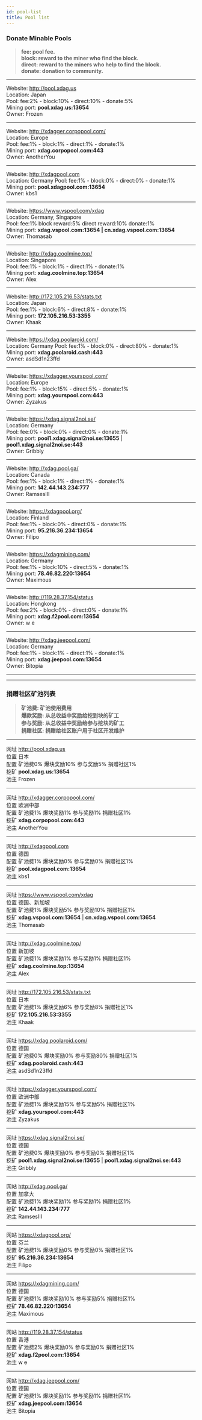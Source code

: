 ```yaml
---
id: pool-list
title: Pool list
---
```


### Donate Minable Pools

> **fee: pool fee.**  
> **block: reward to the miner who find the block.**  
> **direct: reward to the miners who help to find the block.**  
> **donate: donation to community.**  

***
Website: http://pool.xdag.us  
Location: Japan  
Pool: fee:2% - block:10% - direct:10% - donate:5%   
Mining port: **pool.xdag.us:13654**  
Owner: Frozen  

***
Website: http://xdagger.corpopool.com/  
Location: Europe  
Pool: fee:1% - block:1% - direct:1% - donate:1%   
Mining port: **xdag.corpopool.com:443**  
Owner: AnotherYou  

***
Website: http://xdagpool.com  
Location: Germany 
Pool: fee:1% - block:0% - direct:0% - donate:1%   
Mining port: **pool.xdagpool.com:13654**  
Owner: kbs1  

***
Website: https://www.vspool.com/xdag  
Location: Germany, Singapore  
Pool: fee:1% block reward:5% direct reward:10% donate:1%  
Mining port: **xdag.vspool.com:13654 | cn.xdag.vspool.com:13654**  
Owner: Thomasab  

***
Website: http://xdag.coolmine.top/  
Location: Singapore  
Pool: fee:1% - block:1% - direct:1% - donate:1%   
Mining port: **xdag.coolmine.top:13654**  
Owner: Alex  

***
Website: http://172.105.216.53/stats.txt  
Location: Japan  
Pool: fee:1% - block:6% - direct:8% - donate:1%    
Mining port: **172.105.216.53:3355**  
Owner: Khaak  

***
Website: https://xdag.poolaroid.com/  
Location: Germany
Pool: fee:1% - block:0% - direct:80% - donate:1%   
Mining port: **xdag.poolaroid.cash:443**  
Owner: asdSd1n23ffd  

***
Website: https://xdagger.yourspool.com/  
Location: Europe  
Pool: fee:1% - block:15% - direct:5% - donate:1%   
Mining port: **xdag.yourspool.com:443**  
Owner: Zyzakus  

***
Website: https://xdag.signal2noi.se/  
Location: Germany  
Pool: fee:0% - block:0% - direct:0% - donate:1%   
Mining port: **pool1.xdag.signal2noi.se:13655** | **pool1.xdag.signal2noi.se:443**  
Owner: Gribbly  

***
Website: http://xdag.pool.ga/  
Location: Canada  
Pool: fee:1% - block:1% - direct:1% - donate:1%   
Mining port: **142.44.143.234:777**  
Owner: RamsesIII  

***
Website: https://xdagpool.org/  
Location: Finland  
Pool: fee:1% - block:0% - direct:0% - donate:1%   
Mining port: **95.216.36.234:13654**  
Owner: Filipo  

***
Website: https://xdagmining.com/  
Location: Germany  
Pool: fee:1% - block:10% - direct:5% - donate:1%   
Mining port: **78.46.82.220:13654**  
Owner: Maximous  

***  
Website: http://119.28.37.154/status  
Location: Hongkong  
Pool: fee:2% - block:0% - direct:0% - donate:1%  
Mining port: **xdag.f2pool.com:13654**  
Owner: w e

***
Website: http://xdag.jeepool.com/  
Location: Germany  
Pool: fee:1% - block:1% - direct:1% - donate:1%   
Mining port: **xdag.jeepool.com:13654**  
Owner: Bitopia

***  
***   

### 捐赠社区矿池列表

> **矿池费: 矿池使用费用**  
> **爆款奖励: 从总收益中奖励给挖到块的矿工**  
> **参与奖励: 从总收益中奖励给参与挖块的矿工**  
> **捐赠社区: 捐赠给社区账户用于社区开发维护**

***
网址 http://pool.xdag.us  
位置 日本  
配置 矿池费0% 爆块奖励10% 参与奖励5% 捐赠社区1%   
挖矿 **pool.xdag.us:13654**  
池主 Frozen  

***
网址 http://xdagger.corpopool.com/  
位置   欧洲中部  
配置 矿池费1% 爆块奖励1% 参与奖励1% 捐赠社区1%   
挖矿  **xdag.corpopool.com:443**  
池主  AnotherYou  

***
网址  http://xdagpool.com  
位置  德国  
配置  矿池费1% 爆块奖励0% 参与奖励0% 捐赠社区1%   
挖矿  **pool.xdagpool.com:13654**  
池主  kbs1 

***
网址 https://www.vspool.com/xdag  
位置  德国、新加坡  
配置  矿池费1% 爆块奖励5% 参与奖励10% 捐赠社区1%  
挖矿 **xdag.vspool.com:13654** | **cn.xdag.vspool.com:13654**  
池主 Thomasab  

***
网址 http://xdag.coolmine.top/  
位置 新加坡  
配置 矿池费1% 爆块奖励1% 参与奖励1% 捐赠社区1%  
挖矿 **xdag.coolmine.top:13654**  
池主 Alex  

***
网址 http://172.105.216.53/stats.txt  
位置 日本  
配置 矿池费1% 爆块奖励6% 参与奖励8% 捐赠社区1%   
挖矿 **172.105.216.53:3355**  
池主 Khaak  

***
网址 https://xdag.poolaroid.com/  
位置  德国  
配置 矿池费0% 爆块奖励0% 参与奖励80% 捐赠社区1%   
挖矿  **xdag.poolaroid.cash:443**  
池主  asdSd1n23ffd  

***
网址 https://xdagger.yourspool.com/  
位置 欧洲中部  
配置 矿池费1% 爆块奖励15% 参与奖励5% 捐赠社区1%   
挖矿  **xdag.yourspool.com:443**  
池主  Zyzakus  

***
网址 https://xdag.signal2noi.se/  
位置 德国  
配置 矿池费0% 爆块奖励0% 参与奖励0% 捐赠社区1%   
挖矿 **pool1.xdag.signal2noi.se:13655** | **pool1.xdag.signal2noi.se:443**  
池主 Gribbly  

***
网站 http://xdag.pool.ga/  
位置 加拿大  
配置 矿池费1% 爆块奖励1% 参与奖励1% 捐赠社区1%   
挖矿 **142.44.143.234:777**  
池主 RamsesIII  

***
网站 https://xdagpool.org/  
位置 芬兰  
配置 矿池费1% 爆块奖励0% 参与奖励0% 捐赠社区1%   
挖矿 **95.216.36.234:13654**  
池主 Filipo  

***
网站 https://xdagmining.com/  
位置 德国  
配置 矿池费1% 爆块奖励10% 参与奖励5% 捐赠社区1%   
挖矿 **78.46.82.220:13654**  
池主 Maximous  

***
网站 http://119.28.37.154/status  
位置 香港  
配置 矿池费2% 爆块奖励0% 参与奖励0% 捐赠社区1%   
挖矿 **xdag.f2pool.com:13654**  
池主 w e  

***
网站 http://xdag.jeepool.com/  
位置 德国  
配置 矿池费1% 爆块奖励1% 参与奖励1% 捐赠社区1%   
挖矿 **xdag.jeepool.com:13654**  
池主 Bitopia